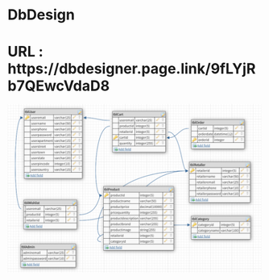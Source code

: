 # DbDesign
<h1> URL : https://dbdesigner.page.link/9fLYjRb7QEwcVdaD8 </h1>
<img src="output/dbDesignSecondCut.png">
